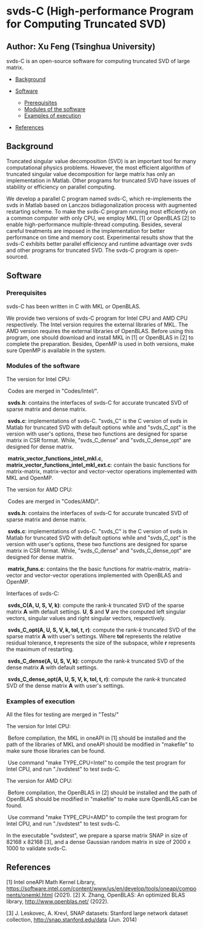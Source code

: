 # svds-C (High-performance Program for Computing Truncated SVD)

## Author: Xu Feng (Tsinghua University)

svds-C is an open-source software for computing truncated SVD of large matrix.

* [Background](#background)
* [Software](#software)
  + [Prerequisites](#prerequisites)
  + [Modules of the software](#modules-of-the-software)
  + [Examples of execution](#examples-of-execution)

* [References](#references)

## Background

Truncated singular value decomposition (SVD) is an important tool for many computational physics problems. However, the most efficient algorithm of truncated singular value decomposition for large matrix has only an implementation in Matlab. Other programs for truncated SVD have issues of stability or efficiency on parallel computing.

We develop a parallel C program named svds-C, which re-implements the svds in Matlab based on Lanczos bidiagonalization process with augmented restarting scheme. To make the svds-C program running most efficiently on a common computer with only CPU, we employ MKL [1] or OpenBLAS [2] to enable high-performance multiple-thread computing. Besides, several careful treatments are imposed in the implementation for better performance on time and memory cost. Experimental results show that the svds-C exhibits better parallel efficiency and runtime advantage over svds and other programs for truncated SVD. The svds-C program is open-sourced.

## Software

### Prerequisites

svds-C has been written in C with MKL or OpenBLAS.

We provide two versions of svds-C program for Intel CPU and AMD CPU respectively. The Intel version requires the external libraries of MKL. The AMD version requires the external libraries of OpenBLAS. Before using this program, one should download and install MKL in [1] or OpenBLAS in [2] to complete the preparation. Besides, OpenMP is used in both versions, make sure OpenMP is available in the system.

### Modules of the software

The version for Intel CPU:

​    Codes are merged in "Codes/Intel/".

​    **svds.h**: contains the interfaces of svds-C for accurate truncated SVD of sparse matrix and dense matrix.

​    **svds.c**: implementations of svds-C. "svds_C" is the C version of svds in Matlab for truncated SVD with default options while and "svds_C_opt" is the version with user's options, these two functions are designed for sparse matrix in CSR format. While, "svds_C_dense" and "svds_C_dense_opt" are designed for dense matrix.

​	**matrix_vector_functions_intel_mkl.c**, **matrix_vector_functions_intel_mkl_ext.c**: contain the basic functions for matrix-matrix, matrix-vector and vector-vector operations implemented with MKL and OpenMP.

The version for AMD CPU:

​    Codes are merged in "Codes/AMD/".

​    **svds.h**: contains the interfaces of svds-C for accurate truncated SVD of sparse matrix and dense matrix.

​    **svds.c**: implementations of svds-C. "svds_C" is the C version of svds in Matlab for truncated SVD with default options while and "svds_C_opt" is the version with user's options, these two functions are designed for sparse matrix in CSR format. While, "svds_C_dense" and "svds_C_dense_opt" are designed for dense matrix.

​    **matrix_funs.c**: contains the the basic functions for matrix-matrix, matrix-vector and vector-vector operations implemented with OpenBLAS and OpenMP.

Interfaces of svds-C:

​    **svds_C(A, U, S, V, k)**: compute the rank-$k$ truncated SVD of the sparse matrix $\mathbf{A}$ with default settings. $\mathbf{U}$, $\mathbf{S}$ and $\mathbf{V}$ are the computed left singular vectors, singular values and right singular vectors, respectively.

​    **svds_C_opt(A, U, S, V, k, tol, t, r)**: compute the rank-$k$ truncated SVD of the sparse matrix $\mathbf{A}$ with user's settings. Where **tol** represents the relative residual tolerance, **t** represents the size of the subspace, while **r** represents the maximum of restarting.

​    **svds_C_dense(A, U, S, V, k)**: compute the rank-$k$ truncated SVD of the dense matrix $\mathbf{A}$ with default settings. 

​    **svds_C_dense_opt(A, U, S, V, k, tol, t, r)**: compute the rank-$k$ truncated SVD of the dense matrix $\mathbf{A}$ with user's settings.

### Examples of execution

All the files for testing are merged in "Tests/"

The version for Intel CPU:

​    Before compilation, the MKL in oneAPI in [1] should be installed and the path of the libraries of MKL and oneAPI should be modified in "makefile" to make sure those libraries can be found.

​    Use command "make TYPE_CPU=Intel" to compile the test program for Intel CPU, and run "./svdstest" to test svds-C.

The version for AMD CPU:

​    Before compilation, the OpenBLAS in [2] should be installed and the path of OpenBLAS should be modified in "makefile" to make sure OpenBLAS can be found.

​    Use command "make TYPE_CPU=AMD" to compile the test program for Intel CPU, and run "./svdstest" to test svds-C.

In the executable "svdstest", we prepare a sparse matrix SNAP in size of 82168 x 82168 [3], and a dense Gaussian random matrix in size of  2000 x 1000 to validate svds-C. 

## References

 [1] Intel oneAPI Math Kernel Library, https://software.intel.com/content/www/us/en/develop/tools/oneapi/components/onemkl.html (2021).
[2] X. Zhang, OpenBLAS: An optimized BLAS library, http://www.openblas.net/ (2022). 

[3] J. Leskovec, A. Krevl, SNAP datasets: Stanford large network dataset collection, http://snap.stanford.edu/data (Jun. 2014) 